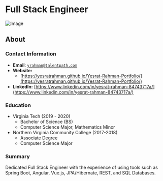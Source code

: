 <link rel="stylesheet" type="text/css" media="all" href="./style.css" />


# Full Stack Engineer

![Image](https://images7.bamboohr.com/2175/photos/41706-0-2.jpg?Policy=eyJTdGF0ZW1lbnQiOlt7IlJlc291cmNlIjoiaHR0cHM6Ly9pbWFnZXM3LmJhbWJvb2hyLmNvbS8yMTc1LyoiLCJDb25kaXRpb24iOnsiRGF0ZUdyZWF0ZXJUaGFuIjp7IkFXUzpFcG9jaFRpbWUiOjE2MTc4MjAyODh9LCJEYXRlTGVzc1RoYW4iOnsiQVdTOkVwb2NoVGltZSI6MTYyMDQxMjI5OH19fV19&amp;Signature=RKprsjtEED29khlckn0QDXRAnVSsJ6PsqNh7Khhdb17MgNhsFmKoU6tqeDNH-ZiHoAV57kI5PlsjrwqsWfdPMYr1GhkedkWRJ26tC7kjDBu8gir5CbExtsm9Plvut-yOBCAXvdafgoF-c-rVFG9Z7BpW5VtQDmF8TwqJBIQuxVpiLlWbSre15LBW6zu0JaJfmlHgIRDKhAbdJ2FqzlavA37d55HFo2nlvmRq2kSnGQHaBgUmbUjMmCh0l57De8ved0B2LvbqWlrMk12ke3kibxrx4-jdQ9J7J4cy1D1raQVquBalOloFyeuI~JmxwHwB5cmPjyncrhSP0jzPl0XWSw__&amp;Key-Pair-Id=APKAIZ7QQNDH4DJY7K4Q)


## About

### Contact Information
* **Email**: <a href="mailto:yrahman@talentpath.com">`yrahman@talentpath.com`</a>
* **Website:**
    * [https://yesratrahman.github.io/Yesrat-Rahman-Portfolio/](https://yesratrahman.github.io/Yesrat-Rahman-Portfolio/)
* **LinkedIn:** [https://www.linkedin.com/in/yesrat-rahman-84743717a/](https://www.linkedin.com/in/yesrat-rahman-84743717a/)

### Education
* Virginia Tech (2019 - 2020)
   * Bachelor of Science (BS)
   * Computer Science Major, Mathematics Minor
* Northern Virginia Community College (2017-2018) 
   * Associate Degree 
   * Computer Science Major

### Summary
Dedicated Full Stack Engineer with the experience of using tools such as Spring Boot, Angular, Vue.js, JPA/Hibernate, REST, and SQL Databases. 

